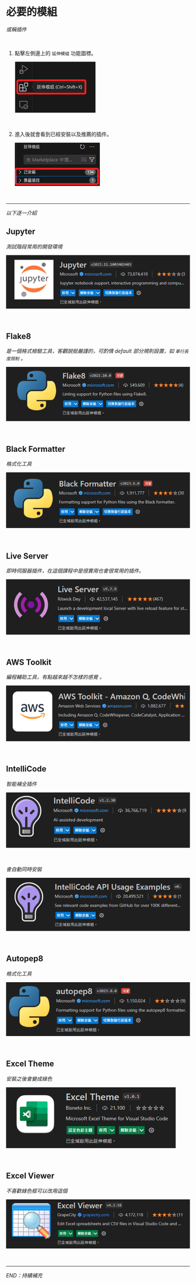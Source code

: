 # 必要的模組

_或稱插件_

<br>

1. 點擊左側邊上的 `延伸模組` 功能圖標。

    ![](images/img_12.png)

<br>

2. 進入後就會看到已經安裝以及推薦的插件。

    ![](images/img_29.png)

<br>

---

_以下逐一介紹_


## Jupyter

_測試階段常用的開發環境_


![](images/img_13.png)

<br>

## Flake8

_是一個格式檢驗工具，客觀說挺嚴謹的，可酌情 default 部分規則設置，如 `單行長度限制` 。_

![](images/img_14.png)

<br>

## Black Formatter

_格式化工具_

![](images/img_15.png)

<br>

## Live Server

_即時伺服器插件，在這個課程中是很實用也會很常用的插件。_

![](images/img_16.png)

<br>

## AWS Toolkit

_編程輔助工具，有點越來越不怎樣的感覺 。_

![](images/img_17.png)

<br>

## IntelliCode

_智能補全插件_

![](images/img_18.png)

<br>

_會自動同時安裝_

![](images/img_19.png)

<br>

## Autopep8

_格式化工具_

![](images/img_20.png)

<br>

## Excel Theme

_安裝之後會變成綠色_

![](images/img_21.png)

<br>

## Excel Viewer

_不喜歡綠色框可以改用這個_

![](images/img_22.png)

<br>

---

_END：持續補充_